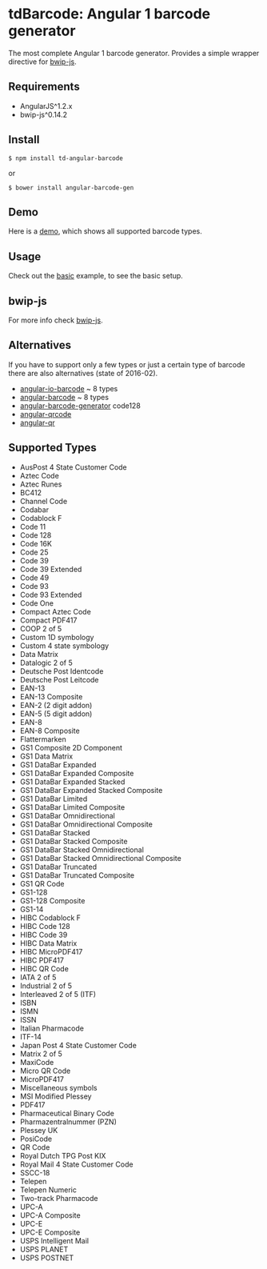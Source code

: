 # tdBarcode: Angular 1 barcode generator

The most complete Angular 1 barcode generator. 
Provides a simple wrapper directive for [bwip-js](https://github.com/metafloor/bwip-js).

## Requirements

* AngularJS^1.2.x
* bwip-js^0.14.2

## Install

    $ npm install td-angular-barcode
    
or 

    $ bower install angular-barcode-gen
        
## Demo

Here is a [demo](todo), which shows all supported barcode types.

## Usage

Check out the [basic](todo) example, to see the basic setup.

## bwip-js

For more info check [bwip-js](https://github.com/metafloor/bwip-js).
    
## Alternatives

If you have to support only a few types or just a certain type of barcode there are also alternatives (state of 2016-02).

* [angular-io-barcode](https://github.com/loicmahieu/angular-io-barcode) ~ 8 types
* [angular-barcode](https://github.com/justechn/angular-barcode) ~ 8 types
* [angular-barcode-generator](https://github.com/zhuk-aa/angular-barcode-generator) code128
* [angular-qrcode](https://github.com/monospaced/angular-qrcode)
* [angular-qr](https://github.com/janantala/angular-qr)
    
## Supported Types

* AusPost 4 State Customer Code
* Aztec Code 
* Aztec Runes 
* BC412 
* Channel Code 
* Codabar 
* Codablock F 
* Code 11 
* Code 128 
* Code 16K 
* Code 25 
* Code 39 
* Code 39 Extended 
* Code 49 
* Code 93 
* Code 93 Extended 
* Code One 
* Compact Aztec Code 
* Compact PDF417 
* COOP 2 of 5 
* Custom 1D symbology 
* Custom 4 state symbology 
* Data Matrix 
* Datalogic 2 of 5 
* Deutsche Post Identcode 
* Deutsche Post Leitcode 
* EAN-13 
* EAN-13 Composite 
* EAN-2 (2 digit addon) 
* EAN-5 (5 digit addon) 
* EAN-8 
* EAN-8 Composite 
* Flattermarken 
* GS1 Composite 2D Component 
* GS1 Data Matrix 
* GS1 DataBar Expanded 
* GS1 DataBar Expanded Composite 
* GS1 DataBar Expanded Stacked 
* GS1 DataBar Expanded Stacked Composite
* GS1 DataBar Limited 
* GS1 DataBar Limited Composite 
* GS1 DataBar Omnidirectional 
* GS1 DataBar Omnidirectional Composite 
* GS1 DataBar Stacked 
* GS1 DataBar Stacked Composite 
* GS1 DataBar Stacked Omnidirectional 
* GS1 DataBar Stacked Omnidirectional Composite
* GS1 DataBar Truncated 
* GS1 DataBar Truncated Composite
* GS1 QR Code 
* GS1-128 
* GS1-128 Composite 
* GS1-14 
* HIBC Codablock F 
* HIBC Code 128 
* HIBC Code 39 
* HIBC Data Matrix 
* HIBC MicroPDF417 
* HIBC PDF417 
* HIBC QR Code 
* IATA 2 of 5 
* Industrial 2 of 5 
* Interleaved 2 of 5 (ITF) 
* ISBN 
* ISMN 
* ISSN 
* Italian Pharmacode 
* ITF-14 
* Japan Post 4 State Customer Code 
* Matrix 2 of 5 
* MaxiCode 
* Micro QR Code 
* MicroPDF417
* Miscellaneous symbols 
* MSI Modified Plessey 
* PDF417 
* Pharmaceutical Binary Code 
* Pharmazentralnummer (PZN) 
* Plessey UK 
* PosiCode 
* QR Code 
* Royal Dutch TPG Post KIX 
* Royal Mail 4 State Customer Code 
* SSCC-18 
* Telepen 
* Telepen Numeric 
* Two-track Pharmacode 
* UPC-A 
* UPC-A Composite
* UPC-E 
* UPC-E Composite 
* USPS Intelligent Mail 
* USPS PLANET 
* USPS POSTNET
